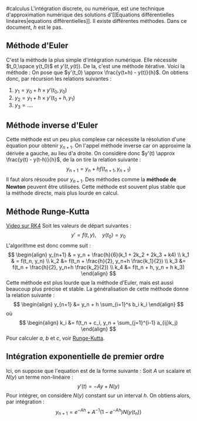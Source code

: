 #calculus 
L'intégration discrete, ou numérique, est une technique d'approximation numérique des solutions d'[[Equations différentielles linéaires|equations différentielles]]. Il existe différentes méthodes. Dans ce document, $h$ est le pas. 

## Méthode d'Euler
C'est la méthode la plus simple d'intégration numérique. Elle nécessite $t_0,\space y(t_0)$ et $y'(t, y(t))$. De la, c'est une méthode itérative. Voici la méthode :
On pose que $y'(t_0) \approx \frac{y(t+h) - y(t)}{h}$. On obtiens donc, par récursion les relations suivantes : 
1. $y_1 = y_0 + h \times y'(t_0, y_0)$
2. $y_2 = y_1 + h \times y'(t_0 + h, y_1)$
3. $y_3 = ....$

## Méthode inverse d'Euler
Cette méthode est un peu plus complexe car nécessite la résolution d'une équation pour obtenir $y_{n+1}$. On l'appel méthode inverse car on approxime la dérivée a gauche, au lieu d'a droite. On considère donc $y'(t) \approx \frac{y(t) - y(t-h)}{h}$, de la on tire la relation suivante :
$$
y_{n+1} = y_n + hf(t_{n+1}, y_{n+1})
$$
Il faut alors résoudre pour $y_{n+1}$. Des méthodes comme la **méthode de Newton** peuvent être utilisées. Cette méthode est souvent plus stable que la méthode directe, mais plus lourde en calcul. 

## Méthode Runge-Kutta
[Video sur RK4](https://www.youtube.com/watch?v=dShtlMl69kY)
Soit les valeurs de départ suivantes :
$$
y' = f(t, y), \quad y(t_0) = y_0
$$
L'algorithme est donc comme suit :
$$
\begin{align}
y_{n+1} & = y_n + \frac{h}{6}(k_1 + 2k_2 + 2k_3 + k4) \\
k_1 & = f(t_n, y_n) \\
k_2 &= f(t_n + \frac{h}{2}, y_n+h \frac{k_1}{2}) \\
k_3 &= f(t_n + \frac{h}{2}, y_n+h \frac{k_2}{2}) \\
k_4 &= f(t_n + h, y_n + h k_3)
\end{align}
$$
Cette méthode est plus lourde que la méthode d'Euler, mais est aussi beaucoup plus précise et stable. La généralisation de cette méthode donne la relation suivante :
$$
\begin{align}
y_{n+1} &= y_n + h \sum_{i=1}^s b_i k_i
\end{align}
$$
où
$$
\begin{align}
k_i &= f(t_n + c_i, y_n + \sum_{j=1}^{i-1} a_{ij}k_j)
\end{align}
$$
Pour calculer $a$, $b$ et $c$, voir [Runge-Kutta](https://en.wikipedia.org/wiki/Runge%E2%80%93Kutta_methods). 
## Intégration exponentielle de premier ordre
Ici, on suppose que l'equation est de la forme suivante : 
Soit $A$ un scalaire et $N(y)$ un terme non-linéaire :
$$
y'(t)=-Ay + N(y) 
$$
Pour intégrer, on considère $N(y)$ constant sur un interval $h$. On obtiens alors, par intégration : 
$$
\displaystyle
y_{n+1} = e^{-Ah} + A^{-1}(1-e^{-Ah}) N(y(t_n))
$$

